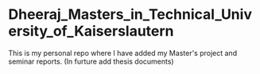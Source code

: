 # Dheeraj_Masters_in_Technical_University_of_Kaiserslautern
This is my personal repo where I have added my Master's project and seminar reports. (In furture add thesis documents)
